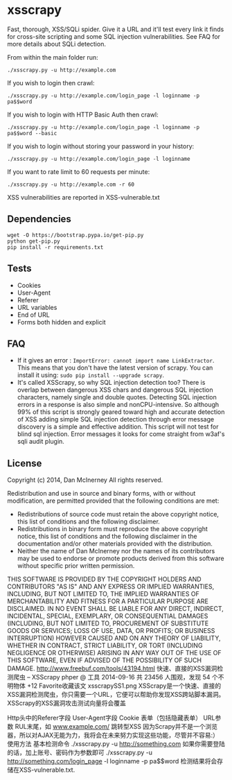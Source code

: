 xsscrapy
========

Fast, thorough, XSS/SQLi spider. Give it a URL and it'll test every link it finds for cross-site scripting and some SQL injection vulnerabilities. See FAQ for more details about SQLi detection.


From within the main folder run:

```shell
./xsscrapy.py -u http://example.com
```


If you wish to login then crawl:
```shell
./xsscrapy.py -u http://example.com/login_page -l loginname -p pa$$word
```

If you wish to login with HTTP Basic Auth then crawl:
```shell
./xsscrapy.py -u http://example.com/login_page -l loginname -p pa$$word --basic
```

If you wish to login without storing your password in your history: 
```shell
./xsscrapy.py -u http://example.com/login_page -l loginname
```

If you want to rate limit to 60 requests per minute: 
```shell
./xsscrapy.py -u http://example.com -r 60
```


XSS vulnerabilities are reported in XSS-vulnerable.txt


Dependencies
-------
``` shell
wget -O https://bootstrap.pypa.io/get-pip.py
python get-pip.py
pip install -r requirements.txt
```

Tests
-------
* Cookies
* User-Agent
* Referer
* URL variables
* End of URL
* Forms both hidden and explicit

FAQ
-------

* If it gives an error : ```ImportError: cannot import name LinkExtractor```. This means that you don't have the latest version of scrapy. You can install it using: ```sudo pip install --upgrade scrapy```.
* It's called XSScrapy, so why SQL injection detection too? There is overlap between dangerous XSS chars and dangerous SQL injection characters, namely single and double quotes. Detecting SQL injection errors in a response is also simple and nonCPU-intensive. So although 99% of this script is strongly geared toward high and accurate detection of XSS adding simple SQL injection detection through error message discovery is a simple and effective addition. This script will not test for blind sql injection. Error messages it looks for come straight from w3af's sqli audit plugin.

License
-------

Copyright (c) 2014, Dan McInerney
All rights reserved.

Redistribution and use in source and binary forms, with or without
modification, are permitted provided that the following conditions are met:
* Redistributions of source code must retain the above copyright notice, this list of conditions and the following disclaimer.
* Redistributions in binary form must reproduce the above copyright notice, this list of conditions and the following disclaimer in the documentation and/or other materials provided with the distribution.
* Neither the name of Dan McInerney nor the names of its contributors may be used to endorse or promote products derived from this software without specific prior written permission.

THIS SOFTWARE IS PROVIDED BY THE COPYRIGHT HOLDERS AND CONTRIBUTORS "AS IS" AND
ANY EXPRESS OR IMPLIED WARRANTIES, INCLUDING, BUT NOT LIMITED TO, THE IMPLIED
WARRANTIES OF MERCHANTABILITY AND FITNESS FOR A PARTICULAR PURPOSE ARE
DISCLAIMED. IN NO EVENT SHALL <COPYRIGHT HOLDER> BE LIABLE FOR ANY
DIRECT, INDIRECT, INCIDENTAL, SPECIAL, EXEMPLARY, OR CONSEQUENTIAL DAMAGES
(INCLUDING, BUT NOT LIMITED TO, PROCUREMENT OF SUBSTITUTE GOODS OR SERVICES;
LOSS OF USE, DATA, OR PROFITS; OR BUSINESS INTERRUPTION) HOWEVER CAUSED AND
ON ANY THEORY OF LIABILITY, WHETHER IN CONTRACT, STRICT LIABILITY, OR TORT
(INCLUDING NEGLIGENCE OR OTHERWISE) ARISING IN ANY WAY OUT OF THE USE OF THIS
SOFTWARE, EVEN IF ADVISED OF THE POSSIBILITY OF SUCH DAMAGE.
http://www.freebuf.com/tools/43194.html
快速、直接的XSS漏洞检测爬虫 – XSScrapy
phper @ 工具 2014-09-16 共 23456 人围观，发现 54 个不明物体  +12 Favorite收藏该文
xsscrapySS1.png
XSScrapy是一个快速、直接的XSS漏洞检测爬虫，你只需要一个URL，它便可以帮助你发现XSS跨站脚本漏洞。
XSScrapy的XSS漏洞攻击测试向量将会覆盖

Http头中的Referer字段
User-Agent字段
Cookie
表单（包括隐藏表单）
URL参数
RUL末尾，如 www.example.com/<script>alert(1)</script>
跳转型XSS
因为Scrapy并不是一个浏览器，所以对AJAX无能为力，我将会在未来努力实现这些功能，尽管并不容易:）
使用方法
基本检测命令
./xsscrapy.py -u http://something.com
如果你需要登陆的话，加上账号、密码作为参数即可
./xsscrapy.py -u http://something.com/login_page -l loginname -p pa$$word
检测结果将会存储在XSS-vulnerable.txt.
